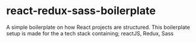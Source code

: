 # react-redux-sass-boilerplate
A simple boilerplate on how React projects are structured. This boilerplate setup is made for the a tech stack containing; reactJS, Redux, Sass
